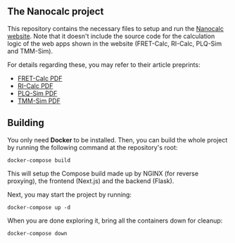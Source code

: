 ## The Nanocalc project

This repository contains the necessary files to setup and run the [Nanocalc website](https://nanocalc.org). Note that it doesn't include
the source code for the calculation logic of the web apps shown in the website (FRET-Calc, RI-Calc, PLQ-Sim and TMM-Sim).

For details regarding these, you may refer to their article preprints:

- [FRET-Calc PDF](https://github.com/NanoCalc/FRETCalc/blob/main/FRET.pdf)
- [RI-Calc PDF](https://github.com/NanoCalc/RICalc/blob/main/RI-Calc.pdf)
- [PLQ-Sim PDF](https://github.com/NanoCalc/PLQ-Sim/blob/main/PLQ-Sim.pdf)
- [TMM-Sim PDF](https://github.com/NanoCalc/TMM-Sim/blob/main/TMM%E2%88%92Sim%3A%20A%20Versatile%20Tool%20for%20Optical%20Simulation%20of%20Thin%E2%88%92Film%20Solar%20Cells.pdf)


## Building
You only need **Docker** to be installed. Then, you can build
the whole project by running the following command at the repository's
root:
```
docker-compose build
```

This will setup the Compose build made up by NGINX (for reverse proxying), the frontend (Next.js) and the backend (Flask).

Next, you may start the project by running:
```
docker-compose up -d
```

When you are done exploring it, bring all the containers down
for cleanup:
```
docker-compose down
```

